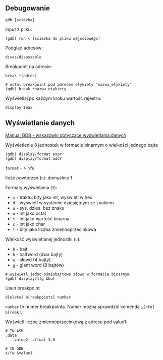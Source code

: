 ## Debugowanie

```
gdb [sciezka]
```

Input z pliku:

```
(gdb) run < [sciezka do pliku wejsciowego]
```

Podgląd adresów:

```
disas/disasseble
```

Breakpoint na adresie:

```
break *[adres]
```

```
# ustal breakpoint pod adresem etykiety "nazwa_etykiety"
(gdb) break *nazwa_etykiety
```

Wyświetlaj po każdym kroku wartość rejestru:

```
display $eax
```

## Wyświetlanie danych

[Manual GDB - wskazówki dotyczące wyświetlania danych](ftp://ftp.gnu.org/old-gnu/Manuals/gdb/html_chapter/gdb_9.html#SEC56)

Wyświetlenie 8 jednostek w formacie binarnym o wielkości jednego bajta

```
(gdb) display/format expr
(gdb) display/format addr
```

`format` - > `nfu`

Ilość powtórzeń (`n`): domyślnie 1

Formaty wyświelania (`f`):

- `x` - traktuj bity jako int, wyświetl w hex
- `d` - wyświetl w systemie dziesiętnym ze znakiem
- `u` - sys. dzies. bez znaku
- `o` - int jako octal
- `t` - int jako wartość binarna
- `c` - int jako char
- `f` - bity jako liczba zmiennoprzecinkowa

Wielkość wyświetlanej jednostki (`u`):

- `b` - bajt
- `h` - halfword (dwa bajty)
- `w` - słowo (4 bajty)
- `g` - giant word (8 bajtów)

```
# wyświetl jedno ośmiobajtowe słowo w formacie binarnym
(gdb) display/1tg &buf
```

Usuń breakpoint

```
d[elete] b[reakpoints] number
```

`number` to numer breakpointa.
Numer można sprawdzić komendą `i[nfo] b[reak]`.

Wyświetl liczbę zmiennoprzecinkową z adresu pod value1:

```
# IN ASM
.data
    value2: .float 3.0

# IN GDB
x/fw &value1
```
